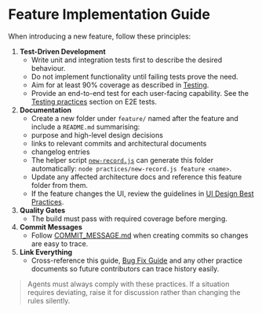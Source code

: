# Feature Implementation Guide

When introducing a new feature, follow these principles:

1. **Test-Driven Development**
   - Write unit and integration tests first to describe the desired behaviour.
   - Do not implement functionality until failing tests prove the need.
   - Aim for at least 90% coverage as described in [Testing](TESTING.md).
   - Provide an end-to-end test for each user-facing capability. See the
     [Testing practices](TESTING.md) section on E2E tests.
2. **Documentation**
   - Create a new folder under `feature/` named after the feature and include a `README.md` summarising:
   - purpose and high-level design decisions
   - links to relevant commits and architectural documents
   - changelog entries
   - The helper script [`new-record.js`](new-record.js) can generate this folder automatically: `node practices/new-record.js feature <name>`.
   - Update any affected architecture docs and reference this feature folder from them.
   - If the feature changes the UI, review the guidelines in [UI Design Best Practices](UI.md).
3. **Quality Gates**
   - The build must pass with required coverage before merging.
4. **Commit Messages**
   - Follow [COMMIT_MESSAGE.md](COMMIT_MESSAGE.md) when creating commits so changes are easy to trace.
5. **Link Everything**
   - Cross-reference this guide, [Bug Fix Guide](BUGFIX.md) and any other practice documents so future contributors can trace history easily.

> Agents must always comply with these practices. If a situation requires deviating, raise it for discussion rather than changing the rules silently.
